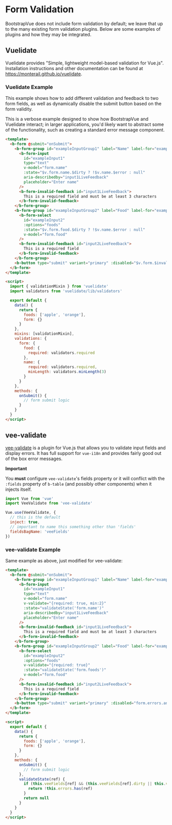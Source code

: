 # Form Validation

BootstrapVue does not include form validation by default; we leave that up to the many existing form
validation plugins. Below are some examples of plugins and how they may be integrated.

## Vuelidate

Vuelidate provides "Simple, lightweight model-based validation for Vue.js". Installation
instructions and other documentation can be found at https://monterail.github.io/vuelidate.

### Vuelidate Example

This example shows how to add different validation and feedback to two form fields, as well as
dynamically disable the submit button based on the form validity.

This is a verbose example designed to show how BootstrapVue and Vuelidate interact; in larger
applications, you'd likely want to abstract some of the functionality, such as creating a standard
error message component.

```html
<template>
  <b-form @submit="onSubmit">
    <b-form-group id="exampleInputGroup1" label="Name" label-for="exampleInput1">
      <b-form-input
        id="exampleInput1"
        type="text"
        v-model="form.name"
        :state="$v.form.name.$dirty ? !$v.name.$error : null"
        aria-describedby="input1LiveFeedback"
        placeholder="Enter name"
      />
      <b-form-invalid-feedback id="input1LiveFeedback">
        This is a required field and must be at least 3 characters
      </b-form-invalid-feedback>
    </b-form-group>
    <b-form-group id="exampleInputGroup2" label="Food" label-for="exampleInput2">
      <b-form-select
        id="exampleInput2"
        :options="foods"
        :state="$v.form.food.$dirty ? !$v.name.$error : null"
        v-model="form.food"
      />
      <b-form-invalid-feedback id="input2LiveFeedback">
        This is a required field
      </b-form-invalid-feedback>
    </b-form-group>
    <b-button type="submit" variant="primary" :disabled="$v.form.$invalid">Submit</b-button>
  </b-form>
</template>

<script>
  import { validationMixin } from 'vuelidate'
  import validators from 'vuelidate/lib/validators'

  export default {
    data() {
      return {
        foods: ['apple', 'orange'],
        form: {}
      }
    },
    mixins: [validationMixin],
    validations: {
      form: {
        food: {
          required: validators.required
        },
        name: {
          required: validators.required,
          minLength: validators.minLength(3)
        }
      }
    },
    methods: {
      onSubmit() {
        // form submit logic
      }
    }
  }
</script>
```

## vee-validate

[vee-validate](https://github.com/baianat/vee-validate) is a plugin for Vue.js that allows you to
validate input fields and display errors. It has full support for `vue-i18n` and provides fairly
good out of the box error messages.

**Important**

You **must** configure `vee-validate`'s fields property or it will conflict with the `:fields`
property of `b-table` (and possibly other components) when it injects itself.

```js
import Vue from 'vue'
import VeeValidate from 'vee-validate'

Vue.use(VeeValidate, {
  // this is the default
  inject: true,
  // important to name this something other than 'fields'
  fieldsBagName: 'veeFields'
})
```

### vee-validate Example

Same example as above, just modified for vee-validate:

```html
<template>
  <b-form @submit="onSubmit">
    <b-form-group id="exampleInputGroup1" label="Name" label-for="exampleInput1">
      <b-form-input
        id="exampleInput1"
        type="text"
        v-model="form.name"
        v-validate="{required: true, min:2}"
        :state="validateState('form.name')"
        aria-describedby="input1LiveFeedback"
        placeholder="Enter name"
      />
      <b-form-invalid-feedback id="input1LiveFeedback">
        This is a required field and must be at least 3 characters
      </b-form-invalid-feedback>
    </b-form-group>
    <b-form-group id="exampleInputGroup2" label="Food" label-for="exampleInput2">
      <b-form-select
        id="exampleInput2"
        :options="foods"
        v-validate="{required: true}"
        :state="validateState('form.foods')"
        v-model="form.food"
      />
      <b-form-invalid-feedback id="input2LiveFeedback">
        This is a required field
      </b-form-invalid-feedback>
    </b-form-group>
    <b-button type="submit" variant="primary" :disabled="form.errors.any()">Submit</b-button>
  </b-form>
</template>

<script>
  export default {
    data() {
      return {
        foods: ['apple', 'orange'],
        form: {}
      }
    },
    methods: {
      onSubmit() {
        // form submit logic
      },
      validateState(ref) {
        if (this.veeFields[ref] && (this.veeFields[ref].dirty || this.veeFields[ref].validated)) {
          return !this.errors.has(ref)
        }
        return null
      }
    }
  }
</script>
```
